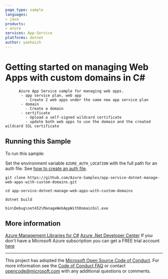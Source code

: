 ```yaml
---
page_type: sample
languages:
- java
products:
- azure
services: App-Service
platforms: dotnet
author: yaohaizh
---
```


# Getting started on managing Web Apps with custom domains in C# #

          Azure App Service sample for managing web apps.
           - app service plan, web app
             - Create 2 web apps under the same new app service plan
           - domain
             - Create a domain
           - certificate
             - Upload a self-signed wildcard certificate
             - update both web apps to use the domain and the created wildcard SSL certificate


## Running this Sample ##

To run this sample:

Set the environment variable `AZURE_AUTH_LOCATION` with the full path for an auth file. See [how to create an auth file](https://github.com/Azure/azure-libraries-for-net/blob/master/AUTH.md).

    git clone https://github.com/Azure-Samples/app-service-dotnet-manage-web-apps-with-custom-domains.git

    cd app-service-dotnet-manage-web-apps-with-custom-domains

    dotnet build

    bin\Debug\net452\ManageWebAppWithDomainSsl.exe

## More information ##

[Azure Management Libraries for C#](https://github.com/Azure/azure-sdk-for-net/tree/Fluent)
[Azure .Net Developer Center](https://azure.microsoft.com/en-us/develop/net/)
If you don't have a Microsoft Azure subscription you can get a FREE trial account [here](http://go.microsoft.com/fwlink/?LinkId=330212)

---

This project has adopted the [Microsoft Open Source Code of Conduct](https://opensource.microsoft.com/codeofconduct/). For more information see the [Code of Conduct FAQ](https://opensource.microsoft.com/codeofconduct/faq/) or contact [opencode@microsoft.com](mailto:opencode@microsoft.com) with any additional questions or comments.